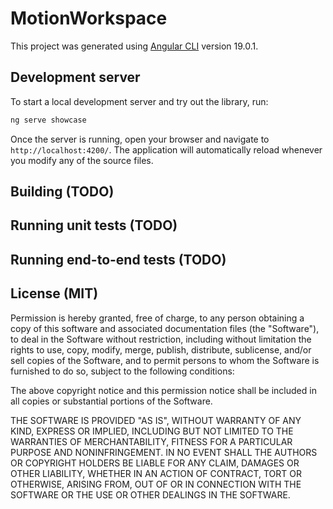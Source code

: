 # MotionWorkspace

This project was generated using [Angular CLI](https://github.com/angular/angular-cli) version 19.0.1.

## Development server

To start a local development server and try out the library, run:

```bash
ng serve showcase
```

Once the server is running, open your browser and navigate to `http://localhost:4200/`. The application will automatically reload whenever you modify any of the source files.

## Building (TODO)

## Running unit tests (TODO)

## Running end-to-end tests (TODO)


## License (MIT)

Permission is hereby granted, free of charge, to any person obtaining a copy of this software and associated documentation files (the "Software"), to deal in the Software without restriction, including without limitation the rights to use, copy, modify, merge, publish, distribute, sublicense, and/or sell copies of the Software, and to permit persons to whom the Software is furnished to do so, subject to the following conditions:

The above copyright notice and this permission notice shall be included in all copies or substantial portions of the Software.

THE SOFTWARE IS PROVIDED "AS IS", WITHOUT WARRANTY OF ANY KIND, EXPRESS OR IMPLIED, INCLUDING BUT NOT LIMITED TO THE WARRANTIES OF MERCHANTABILITY, FITNESS FOR A PARTICULAR PURPOSE AND NONINFRINGEMENT. IN NO EVENT SHALL THE AUTHORS OR COPYRIGHT HOLDERS BE LIABLE FOR ANY CLAIM, DAMAGES OR OTHER LIABILITY, WHETHER IN AN ACTION OF CONTRACT, TORT OR OTHERWISE, ARISING FROM, OUT OF OR IN CONNECTION WITH THE SOFTWARE OR THE USE OR OTHER DEALINGS IN THE SOFTWARE.
